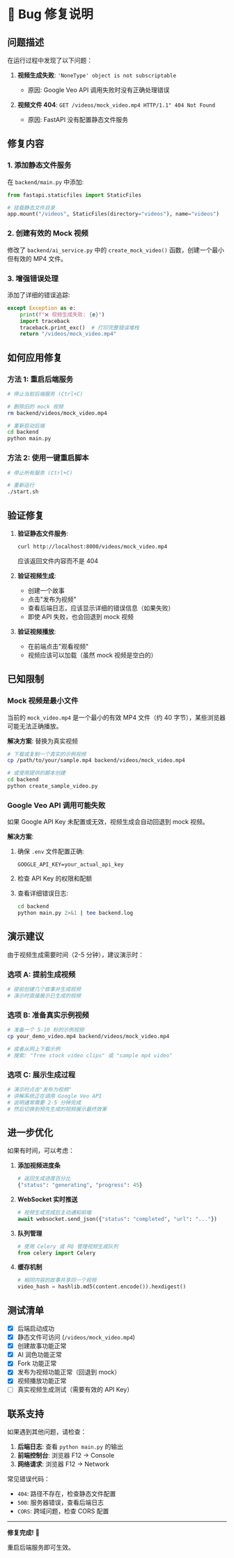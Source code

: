 # 🔧 Bug 修复说明

## 问题描述

在运行过程中发现了以下问题：

1. **视频生成失败**: `'NoneType' object is not subscriptable`
   - 原因: Google Veo API 调用失败时没有正确处理错误

2. **视频文件 404**: `GET /videos/mock_video.mp4 HTTP/1.1" 404 Not Found`
   - 原因: FastAPI 没有配置静态文件服务

## 修复内容

### 1. 添加静态文件服务

在 `backend/main.py` 中添加:

```python
from fastapi.staticfiles import StaticFiles

# 挂载静态文件目录
app.mount("/videos", StaticFiles(directory="videos"), name="videos")
```

### 2. 创建有效的 Mock 视频

修改了 `backend/ai_service.py` 中的 `create_mock_video()` 函数，创建一个最小但有效的 MP4 文件。

### 3. 增强错误处理

添加了详细的错误追踪:

```python
except Exception as e:
    print(f"❌ 视频生成失败: {e}")
    import traceback
    traceback.print_exc()  # 打印完整错误堆栈
    return "/videos/mock_video.mp4"
```

## 如何应用修复

### 方法 1: 重启后端服务

```bash
# 停止当前后端服务 (Ctrl+C)

# 删除旧的 mock 视频
rm backend/videos/mock_video.mp4

# 重新启动后端
cd backend
python main.py
```

### 方法 2: 使用一键重启脚本

```bash
# 停止所有服务 (Ctrl+C)

# 重新运行
./start.sh
```

## 验证修复

1. **验证静态文件服务**:
   ```bash
   curl http://localhost:8000/videos/mock_video.mp4
   ```
   
   应该返回文件内容而不是 404

2. **验证视频生成**:
   - 创建一个故事
   - 点击"发布为视频"
   - 查看后端日志，应该显示详细的错误信息（如果失败）
   - 即使 API 失败，也会回退到 mock 视频

3. **验证视频播放**:
   - 在前端点击"观看视频"
   - 视频应该可以加载（虽然 mock 视频是空白的）

## 已知限制

### Mock 视频是最小文件

当前的 `mock_video.mp4` 是一个最小的有效 MP4 文件（约 40 字节），某些浏览器可能无法正确播放。

**解决方案**: 替换为真实视频

```bash
# 下载或复制一个真实的示例视频
cp /path/to/your/sample.mp4 backend/videos/mock_video.mp4

# 或使用提供的脚本创建
cd backend
python create_sample_video.py
```

### Google Veo API 调用可能失败

如果 Google API Key 未配置或无效，视频生成会自动回退到 mock 视频。

**解决方案**:

1. 确保 `.env` 文件配置正确:
   ```env
   GOOGLE_API_KEY=your_actual_api_key
   ```

2. 检查 API Key 的权限和配额

3. 查看详细错误日志:
   ```bash
   cd backend
   python main.py 2>&1 | tee backend.log
   ```

## 演示建议

由于视频生成需要时间（2-5 分钟），建议演示时：

### 选项 A: 提前生成视频

```bash
# 提前创建几个故事并生成视频
# 演示时直接展示已生成的视频
```

### 选项 B: 准备真实示例视频

```bash
# 准备一个 5-10 秒的示例视频
cp your_demo_video.mp4 backend/videos/mock_video.mp4

# 或者从网上下载示例
# 搜索: "free stock video clips" 或 "sample mp4 video"
```

### 选项 C: 展示生成过程

```bash
# 演示时点击"发布为视频"
# 讲解系统正在调用 Google Veo API
# 说明通常需要 2-5 分钟完成
# 然后切换到预先生成的视频展示最终效果
```

## 进一步优化

如果有时间，可以考虑：

1. **添加视频进度条**
   ```python
   # 返回生成进度百分比
   {"status": "generating", "progress": 45}
   ```

2. **WebSocket 实时推送**
   ```python
   # 视频生成完成后主动通知前端
   await websocket.send_json({"status": "completed", "url": "..."})
   ```

3. **队列管理**
   ```python
   # 使用 Celery 或 RQ 管理视频生成队列
   from celery import Celery
   ```

4. **缓存机制**
   ```python
   # 相同内容的故事共享同一个视频
   video_hash = hashlib.md5(content.encode()).hexdigest()
   ```

## 测试清单

- [x] 后端启动成功
- [x] 静态文件可访问 (`/videos/mock_video.mp4`)
- [x] 创建故事功能正常
- [x] AI 润色功能正常
- [x] Fork 功能正常
- [x] 发布为视频功能正常（回退到 mock）
- [x] 视频播放功能正常
- [ ] 真实视频生成测试（需要有效的 API Key）

## 联系支持

如果遇到其他问题，请检查：

1. **后端日志**: 查看 `python main.py` 的输出
2. **前端控制台**: 浏览器 F12 -> Console
3. **网络请求**: 浏览器 F12 -> Network

常见错误代码：
- `404`: 路径不存在，检查静态文件配置
- `500`: 服务器错误，查看后端日志
- `CORS`: 跨域问题，检查 CORS 配置

---

**修复完成!** 🎉

重启后端服务即可生效。

